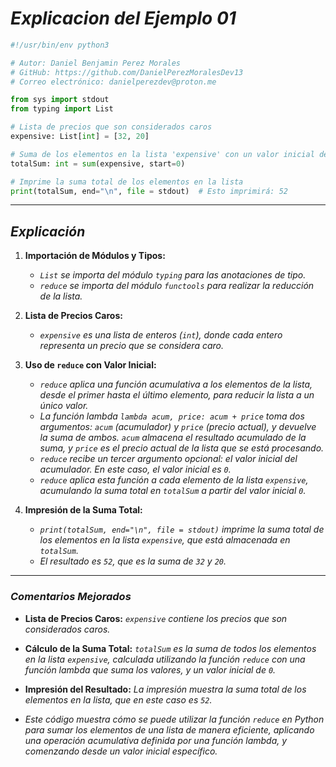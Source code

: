 <!-- Autor: Daniel Benjamin Perez Morales -->
<!-- GitHub: https://github.com/DanielPerezMoralesDev13 -->
<!-- Correo electrónico: danielperezdev@proton.me -->

# ***Explicacion del Ejemplo 01***

```python
#!/usr/bin/env python3

# Autor: Daniel Benjamin Perez Morales
# GitHub: https://github.com/DanielPerezMoralesDev13
# Correo electrónico: danielperezdev@proton.me

from sys import stdout
from typing import List

# Lista de precios que son considerados caros
expensive: List[int] = [32, 20]

# Suma de los elementos en la lista 'expensive' con un valor inicial de 0
totalSum: int = sum(expensive, start=0)

# Imprime la suma total de los elementos en la lista
print(totalSum, end="\n", file = stdout)  # Esto imprimirá: 52
```

---

## ***Explicación***

1. **Importación de Módulos y Tipos:**
   - *`List` se importa del módulo `typing` para las anotaciones de tipo.*
   - *`reduce` se importa del módulo `functools` para realizar la reducción de la lista.*

2. **Lista de Precios Caros:**
   - *`expensive` es una lista de enteros (`int`), donde cada entero representa un precio que se considera caro.*

3. **Uso de `reduce` con Valor Inicial:**
   - *`reduce` aplica una función acumulativa a los elementos de la lista, desde el primer hasta el último elemento, para reducir la lista a un único valor.*
   - *La función lambda `lambda acum, price: acum + price` toma dos argumentos: `acum` (acumulador) y `price` (precio actual), y devuelve la suma de ambos. `acum` almacena el resultado acumulado de la suma, y `price` es el precio actual de la lista que se está procesando.*
   - *`reduce` recibe un tercer argumento opcional: el valor inicial del acumulador. En este caso, el valor inicial es `0`.*
   - *`reduce` aplica esta función a cada elemento de la lista `expensive`, acumulando la suma total en `totalSum` a partir del valor inicial `0`.*

4. **Impresión de la Suma Total:**
   - *`print(totalSum, end="\n", file = stdout)` imprime la suma total de los elementos en la lista `expensive`, que está almacenada en `totalSum`.*
   - *El resultado es `52`, que es la suma de `32` y `20`.*

---

### ***Comentarios Mejorados***

- **Lista de Precios Caros:** *`expensive` contiene los precios que son considerados caros.*
- **Cálculo de la Suma Total:** *`totalSum` es la suma de todos los elementos en la lista `expensive`, calculada utilizando la función `reduce` con una función lambda que suma los valores, y un valor inicial de `0`.*
- **Impresión del Resultado:** *La impresión muestra la suma total de los elementos en la lista, que en este caso es `52`.*

- *Este código muestra cómo se puede utilizar la función `reduce` en Python para sumar los elementos de una lista de manera eficiente, aplicando una operación acumulativa definida por una función lambda, y comenzando desde un valor inicial específico.*
